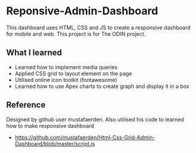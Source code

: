 # Reponsive-Admin-Dashboard
This dashboard uses HTML, CSS and JS to create a responsive dashboard for mobile and web. This project is for The ODIN project.

## What I learned
- Learned how to implement media queries
- Applied CSS grid to layout element on the page
- Utilised online icon toolkit (fontawesome)
- Learned how to use Apex charts to create graph and display it in a box

## Reference 
Designed by github user mustafaerden. Also utilised his code to learned how to make responsive dashboard
- https://github.com/mustafaerden/Html-Css-Grid-Admin-Dashboard/blob/master/script.js
